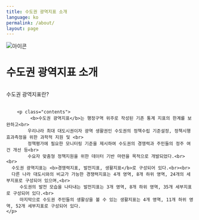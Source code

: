 ```yaml
---
title: 수도권 광역지표 소개
language: ko
permalink: /about/
layout: page
---
```


<div class="heading goal-banner goal-13">
    <div class="container">
        <div class="row">
            <div class="sttl">
                <img src="{{ site.goal_image_base }}/{{ page.language }}/sub_title.png" alt="아이콘" />
            </div>
            <div class="sttl">
                <h1>수도권 광역지표 소개</h1>
            </div>
        </div>
    </div>
</div>
<div id="main-content" class="container" role="main">

<div class="contents_box">
	<div style="margin-top: 30px;">
		<span class="title">수도권 광역지표란?</span>
		<br><br>
		
		<p class="contents">
 		     <b>수도권 광역지표</b>는 행정구역 위주로 작성된 기존 통계 지표의 한계를 보완하고<br>
			우리나라 최대 대도시권이자 광역 생활권인 수도권의 정책수립 기준설정, 정책시행 효과측정을 위한 과학적 지원 및 <br>
			정책평가에 필요한 모니터링 기준을 제시하여 수도권의 경쟁력과 주민들의 정주 여건 개선 등<br>
			수요자 맞춤형 정책지원을 위한 데이터 기반 마련을 목적으로 개발되었다.<br><br>
      수도권 광역지표는 <b>경쟁력지표, 발전지표, 생활지표</b>로 구성되어 있다.<br><br>
      다른 나라 대도시와의 비교가 가능한 경쟁력지표는 4개 영역, 8개 하위 영역, 24개의 세부지표로 구성되어 있으며,<br>
		 수도권의 발전 모습을 나타내는 발전지표는 3개 영역, 8개 하위 영역, 35개 세부지표로 구성되어 있다.<br>
		 마지막으로 수도권 주민들의 생활상을 볼 수 있는 생활지표는 4개 영역, 11개 하위 영역, 52개 세부지표로 구성되어 있다.
    </p>

  </div>
 </div>
</div>

